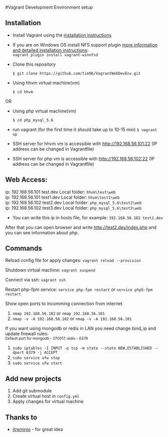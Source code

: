 #Vagrant Development Environment setup


## Installation

* Install Vagrant using the [installation instructions](http://docs.vagrantup.com/v2/installation/index.html)

* If you are on Windows OS install NFS support plugin [more information and detailed installation instructions](https://github.com/GM-Alex/vagrant-winnfsd):
    <br />```vagrant plugin install vagrant-winnfsd```

* Clone this repository

    ```$ git clone https://github.com/tim96/VagrantWebDevEnv.git```
    
* Using hhvm virtual machine(vm)

   ```$ cd hhvm```

OR

* Using php virtual machine(vm)

   ```$ cd php_mysql_5.6```

* run vagrant (for the first time it should take up to 10-15 min)
    ```$ vagrant up```

* SSH server for hhvm vm is accessible with http://192.168.56.101:22 (IP address can be changed in Vagrantfile)
* SSH server for php vm is accessible with http://192.168.56.102:22 (IP address can be changed in Vagrantfile)

## Web Access:

ip: 192.168.56.101  test.dev  Local folder: ```hhvm\test\web```<br />
ip: 192.168.56.101  test1.dev  Local folder: ```hhvm\test1\web```<br />
ip: 192.168.56.102  test2.dev  Local folder: ```php_mysql_5.6\test2\web```<br />
ip: 192.168.56.102  test3.dev  Local folder: ```php_mysql_5.6\test3\web```<br />

* You can write this ip in hosts file, for example:
    ```192.168.56.102 test2.dev```
	
After that you can open browser and write http://test2.dev/index.php and you can see information about php.

## Commands

Reload config file for apply changes: 
```vagrant reload --provision```

Shutdown virtual machine: 
```vagrant suspend```

Connect via ssh: 
```vagrant ssh```

Restart php-fpm service: 
```service php-fpm restart``` or ```service php5-fpm restart```

Show open ports to incomming connection from internet<br />
1. ```nmap 192.168.56.102``` or ```nmap 192.168.56.101```<br />
2. ```nmap -v -A 192.168.56.102``` or ```nmap -v -A 192.168.56.101```<br />

If you want using mongodb or redis in LAN you need change bind_ip and update firewall rules:<br />
<small>Default port for mongodb - 270017, redis - 6379</small><br />
1. ```sudo iptables -I INPUT -p tcp -m state --state NEW,ESTABLISHED --dport 6379 -j ACCEPT```<br />
2. ```sudo service ufw stop```<br />
3. ```sudo service ufw start```<br />

## Add new projects

1. Add git submodule
2. Create virtual host in ```config.yml```
3. Apply changes for virtual machine

## Thanks to

* [jtreminio](https://github.com/puphpet/puphpet) - for great idea
